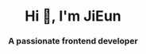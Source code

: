 <h1 align="center">Hi 👋, I'm JiEun</h1>
<h3 align="center">A passionate frontend developer</h3>

<!--
**Eunnnnnnnn/Eunnnnnnnn** is a ✨ _special_ ✨ repository because its `README.md` (this file) appears on your GitHub profile.

Here are some ideas to get you started:

- 🔭 I’m currently working on ...
- 🌱 I’m currently learning ...
- 👯 I’m looking to collaborate on ...
- 🤔 I’m looking for help with ...
- 💬 Ask me about ...
- 📫 How to reach me: ...
- 😄 Pronouns: ...
- ⚡ Fun fact: ...
<p><img align="left" src="https://github-readme-stats.vercel.app/api/top-langs?username=eunnnnnnnn&show_icons=true&locale=en&layout=compact" alt="eunnnnnnnn" /></p>

<p>&nbsp;<img align="center" src="https://github-readme-stats.vercel.app/api?username=eunnnnnnnn&show_icons=true&locale=en" alt="eunn
-->



